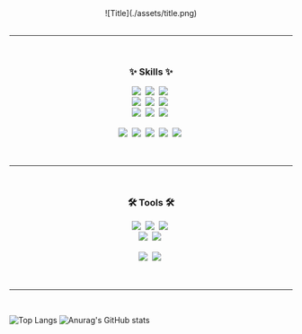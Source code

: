 <div align="center">
![Title](./assets/title.png)  
</div>
<br>
<hr>
<br>
<h3 align="center">✨ Skills ✨</h3>
<div align="center">
  <img src="https://img.shields.io/badge/React-20232A?style=for-the-badge&logo=react&logoColor=61DAFB" />&nbsp
  <img src="https://img.shields.io/badge/Vue.js-35495E?style=for-the-badge&logo=vue.js&logoColor=4FC08D" />&nbsp
  <img src="https://img.shields.io/badge/JavaScript-F7DF1E?style=for-the-badge&logo=JavaScript&logoColor=white" />&nbsp
</div>

<div align="center">
  <img src="https://img.shields.io/badge/HTML5-E34F26?style=for-the-badge&logo=html5&logoColor=white" />&nbsp
  <img src="https://img.shields.io/badge/CSS3-1572B6?style=for-the-badge&logo=css3&logoColor=white" />&nbsp
  <img src="https://img.shields.io/badge/jQuery-0769AD?style=for-the-badge&logo=jquery&logoColor=white" />&nbsp
</div>

<div align="center">
  <img src="https://img.shields.io/badge/Bootstrap-563D7C?style=for-the-badge&logo=bootstrap&logoColor=white" />&nbsp
  <img src="https://img.shields.io/badge/Material--UI-0081CB?style=for-the-badge&logo=material-ui&logoColor=white" />&nbsp
  <img src="https://img.shields.io/badge/styled--components-DB7093?style=for-the-badge&logo=styled-components&logoColor=white" />&nbsp
</div>
<br>

<div align="center">
  <img src="https://img.shields.io/badge/Java-ED8B00?style=for-the-badge&logo=openjdk&logoColor=white" />&nbsp
  <img src="https://img.shields.io/badge/Spring-6DB33F?style=for-the-badge&logo=spring&logoColor=white" />&nbsp
  <img src="https://img.shields.io/badge/Python-14354C?style=for-the-badge&logo=python&logoColor=white" />&nbsp
  <img src="https://img.shields.io/badge/Flask-000000?style=for-the-badge&logo=flask&logoColor=white" />&nbsp
  <img src="https://img.shields.io/badge/MySQL-00000F?style=for-the-badge&logo=mysql&logoColor=white" />&nbsp
</div>

<br>
<br>

<hr>

<br>

<h3 align="center">🛠 Tools 🛠</h3>
<div align="center">
  <img src="https://img.shields.io/badge/git-F05033.svg?style=for-the-badge&logo=git&logoColor=white" />&nbsp
  <img src="https://img.shields.io/badge/github-181717.svg?style=for-the-badge&logo=github&logoColor=white" />&nbsp
  <img src="https://img.shields.io/badge/Notion-F3F3F3.svg?style=for-the-badge&logo=notion&logoColor=black" />&nbsp
</div>

<div align="center">
  <img src="https://img.shields.io/badge/miricanvas-03C75A.svg?style=for-the-badge&logo=canvas&logoColor=white" />&nbsp
  <img src="https://img.shields.io/badge/figma-F24E1E.svg?style=for-the-badge&logo=figma&logoColor=white" />&nbsp
</div>

<br>

<div align="center">
  <img src="https://img.shields.io/badge/VSCode-2C2C32.svg?style=for-the-badge&logo=visual-studio-code&logoColor=22ABF3" />&nbsp
  <img src="https://img.shields.io/badge/jupyter-2C2C32.svg?style=for-the-badge&logo=jupyter&logoColor=F37726" />&nbsp
<!--   <img src="https://img.shields.io/badge/Colab-2C2C32.svg?style=for-the-badge&logo=googlecolab&logoColor=F9AB00" />&nbsp -->
</div>

<br>
<br>

<hr>

<br>

![Top Langs](https://github-readme-stats.vercel.app/api/top-langs/?username=beanbeeean)
![Anurag's GitHub stats](https://github-readme-stats.vercel.app/api?username=beanbeeean&show_icons=true&theme=transparent)
<!--
**beanbeeean/beanbeeean** is a ✨ _special_ ✨ repository because its `README.md` (this file) appears on your GitHub profile.

Here are some ideas to get you started:

- 🔭 I’m currently working on ...
- 🌱 I’m currently learning ...
- 👯 I’m looking to collaborate on ...
- 🤔 I’m looking for help with ...
- 💬 Ask me about ...
- 📫 How to reach me: ...
- 😄 Pronouns: ...
- ⚡ Fun fact: ...
-->
